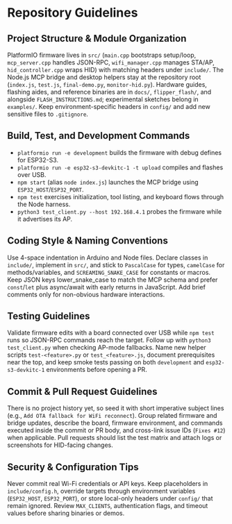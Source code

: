 # Repository Guidelines

## Project Structure & Module Organization
PlatformIO firmware lives in `src/` (`main.cpp` bootstraps setup/loop, `mcp_server.cpp` handles JSON-RPC, `wifi_manager.cpp` manages STA/AP, `hid_controller.cpp` wraps HID) with matching headers under `include/`. The Node.js MCP bridge and desktop helpers stay at the repository root (`index.js`, `test.js`, `final-demo.py`, `monitor-hid.py`). Hardware guides, flashing aides, and reference binaries are in `docs/`, `flipper_flash/`, and alongside `FLASH_INSTRUCTIONS.md`; experimental sketches belong in `examples/`. Keep environment-specific headers in `config/` and add new sensitive files to `.gitignore`.

## Build, Test, and Development Commands
- `platformio run -e development` builds the firmware with debug defines for ESP32-S3.
- `platformio run -e esp32-s3-devkitc-1 -t upload` compiles and flashes over USB.
- `npm start` (alias `node index.js`) launches the MCP bridge using `ESP32_HOST`/`ESP32_PORT`.
- `npm test` exercises initialization, tool listing, and keyboard flows through the Node harness.
- `python3 test_client.py --host 192.168.4.1` probes the firmware while it advertises its AP.

## Coding Style & Naming Conventions
Use 4-space indentation in Arduino and Node files. Declare classes in `include/`, implement in `src/`, and stick to `PascalCase` for types, `camelCase` for methods/variables, and `SCREAMING_SNAKE_CASE` for constants or macros. Keep JSON keys lower_snake_case to match the MCP schema and prefer `const`/`let` plus async/await with early returns in JavaScript. Add brief comments only for non-obvious hardware interactions.

## Testing Guidelines
Validate firmware edits with a board connected over USB while `npm test` runs so JSON-RPC commands reach the target. Follow up with `python3 test_client.py` when checking AP-mode fallbacks. Name new helper scripts `test-<feature>.py` or `test_<feature>.js`, document prerequisites near the top, and keep smoke tests passing on both `development` and `esp32-s3-devkitc-1` environments before opening a PR.

## Commit & Pull Request Guidelines
There is no project history yet, so seed it with short imperative subject lines (e.g., `Add OTA fallback for WiFi reconnect`). Group related firmware and bridge updates, describe the board, firmware environment, and commands executed inside the commit or PR body, and cross-link issue IDs (`Fixes #12`) when applicable. Pull requests should list the test matrix and attach logs or screenshots for HID-facing changes.

## Security & Configuration Tips
Never commit real Wi-Fi credentials or API keys. Keep placeholders in `include/config.h`, override targets through environment variables (`ESP32_HOST`, `ESP32_PORT`), or store local-only headers under `config/` that remain ignored. Review `MAX_CLIENTS`, authentication flags, and timeout values before sharing binaries or demos.
